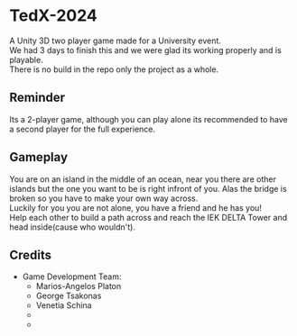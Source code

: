 # TedX-2024
A Unity 3D two player game made for a University event.<br>
We had 3 days to finish this and we were glad its working properly and is playable.<br>
There is no build in the repo only the project as a whole.

## Reminder
Its a 2-player game, although you can play alone its recommended to have a second player for the full experience.

## Gameplay
You are on an island in the middle of an ocean, near you there are other islands but the one you want to be is right infront of you. Alas the bridge is broken so you have to make your own way across.<br>
Luckily for you you are not alone, you have a friend and he has you!<br>
Help each other to build a path across and reach the IEK DELTA Tower and head inside(cause who wouldn't).

## Credits
- Game Development Team:
  - Marios-Angelos Platon
  - George Tsakonas
  - Venetia Schina
  -
  -
